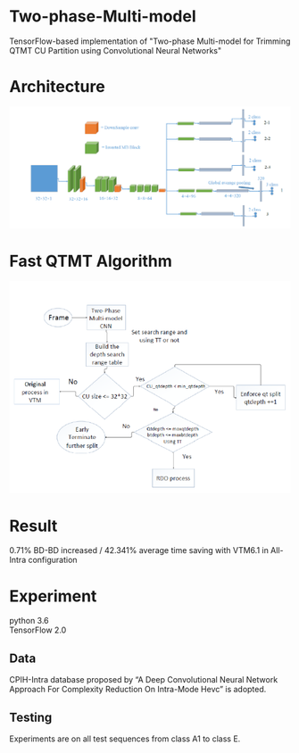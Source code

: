 # Two-phase-Multi-model  
TensorFlow-based implementation of "Two-phase Multi-model for Trimming QTMT CU Partition using Convolutional Neural Networks"
# Architecture
![image](https://github.com/pinchieh/Two-phase-Multi-model/blob/master/architecture.PNG)  
# Fast QTMT Algorithm
![image](https://github.com/pinchieh/Two-phase-Multi-model/blob/master/Fast%20QTMT%20Alg.PNG)
# Result  
0.71% BD-BD increased / 42.341% average time saving with VTM6.1 in All-Intra configuration
# Experiment
python 3.6  
TensorFlow 2.0 
## Data  
CPIH-Intra database proposed by “A Deep Convolutional Neural Network Approach For Complexity Reduction On Intra-Mode Hevc” is adopted.
## Testing
Experiments are on all test sequences from class A1 to class E.


